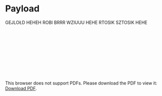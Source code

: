 # Payload
GEJLOŁD HEHEH ROBI BRRR WZIUUU HEHE RTOSIK SZTOSIK HEHE

<object data="https://github.com/PWrInSpace/Payload/blob/main/GAYLOAD.pdf" type="application/pdf" width="700px" height="700px">
    <embed src="http://yoursite.com/the.pdf](https://github.com/PWrInSpace/Payload/blob/main/GAYLOAD.pdf">
        <p>This browser does not support PDFs. Please download the PDF to view it: <a href="https://github.com/PWrInSpace/Payload/blob/main/GAYLOAD.pdf">Download PDF</a>.</p>
    </embed>
</object>

